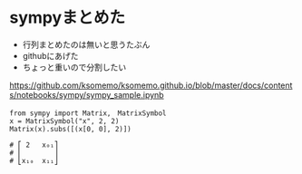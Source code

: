 # sympyまとめた
- 行列まとめたのは無いと思うたぶん
- githubにあげた
- ちょっと重いので分割したい

<https://github.com/ksomemo/ksomemo.github.io/blob/master/docs/contents/notebooks/sympy/sympy_sample.ipynb>

```py3
from sympy import Matrix,　MatrixSymbol
x = MatrixSymbol("x", 2, 2)
Matrix(x).subs([(x[0, 0], 2)])

# ⎡ 2   x₀₁⎤
# ⎢        ⎥
# ⎣x₁₀  x₁₁⎦
```
